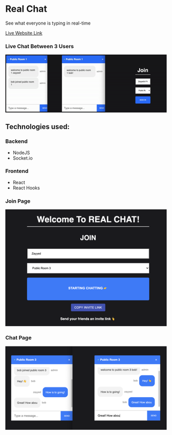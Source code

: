 
# Real Chat

See what everyone is typing in real-time

[Live Website Link](https://real-chat-757a0.firebaseapp.com/)

### Live Chat Between 3 Users
![gif of Real Chat](media/realchat.gif) 

## Technologies used:

### Backend
* NodeJS
* Socket.io


### Frontend
* React
* React Hooks

### Join Page
![screenshot of Real Chat Join Page](media/joinSC.png) 

### Chat Page
![screenshot of Real Chat](media/chatSC.png) 








